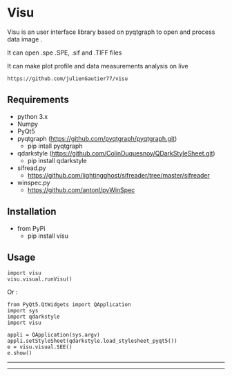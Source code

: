 # Visu


Visu is an user interface library based on pyqtgraph to open and process data image .

It can open .spe .SPE, .sif and .TIFF files

It can make plot profile and data measurements analysis on live

    https://github.com/julienGautier77/visu

## Requirements
*   python 3.x
*   Numpy
*   PyQt5
*   pyqtgraph (https://github.com/pyqtgraph/pyqtgraph.git) 
    * pip intall pyqtgraph
*   qdarkstyle (https://github.com/ColinDuquesnoy/QDarkStyleSheet.git)
    * pip install qdarkstyle
*  sifread.py
    *   https://github.com/lightingghost/sifreader/tree/master/sifreader
*  winspec.py 
    *   https://github.com/antonl/pyWinSpec
    
## Installation
*   from PyPi
    *   pip install visu

## Usage

    import visu
    visu.visual.runVisu()

Or :

    from PyQt5.QtWidgets import QApplication
    import sys
    import qdarkstyle
    import visu
    
    appli = QApplication(sys.argv)   
    appli.setStyleSheet(qdarkstyle.load_stylesheet_pyqt5())
    e = visu.visual.SEE()
    e.show()
-----------------------------------------
-----------------------------------------
